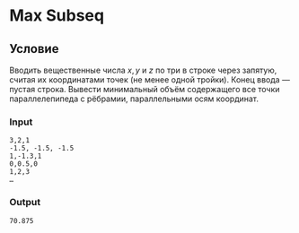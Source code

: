# Max Subseq

## Условие

Вводить вещественные числа $x, y$ и $z$ по три в строке через запятую, считая их координатами точек (не менее одной тройки). Конец ввода — пустая строка. Вывести минимальный объём содержащего все точки параллелепипеда с рёбрамии, параллельными осям координат.

### Input

```
3,2,1
-1.5, -1.5, -1.5
1,-1.3,1
0,0.5,0
1,2,3
…
```

### Output

```
70.875
```

